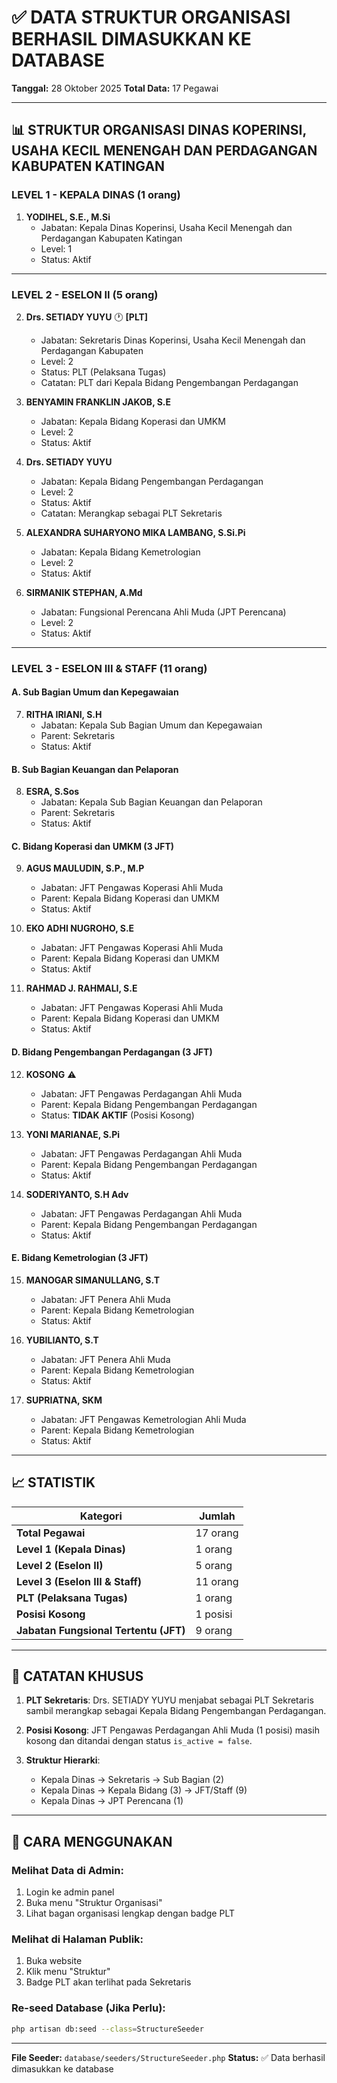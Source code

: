 # ✅ DATA STRUKTUR ORGANISASI BERHASIL DIMASUKKAN KE DATABASE

**Tanggal:** 28 Oktober 2025
**Total Data:** 17 Pegawai

---

## 📊 STRUKTUR ORGANISASI DINAS KOPERINSI, USAHA KECIL MENENGAH DAN PERDAGANGAN KABUPATEN KATINGAN

### **LEVEL 1 - KEPALA DINAS (1 orang)**

1. **YODIHEL, S.E., M.Si**
   - Jabatan: Kepala Dinas Koperinsi, Usaha Kecil Menengah dan Perdagangan Kabupaten Katingan
   - Level: 1
   - Status: Aktif

---

### **LEVEL 2 - ESELON II (5 orang)**

2. **Drs. SETIADY YUYU** 🕐 **[PLT]**
   - Jabatan: Sekretaris Dinas Koperinsi, Usaha Kecil Menengah dan Perdagangan Kabupaten
   - Level: 2
   - Status: PLT (Pelaksana Tugas)
   - Catatan: PLT dari Kepala Bidang Pengembangan Perdagangan

3. **BENYAMIN FRANKLIN JAKOB, S.E**
   - Jabatan: Kepala Bidang Koperasi dan UMKM
   - Level: 2
   - Status: Aktif

4. **Drs. SETIADY YUYU**
   - Jabatan: Kepala Bidang Pengembangan Perdagangan
   - Level: 2
   - Status: Aktif
   - Catatan: Merangkap sebagai PLT Sekretaris

5. **ALEXANDRA SUHARYONO MIKA LAMBANG, S.Si.Pi**
   - Jabatan: Kepala Bidang Kemetrologian
   - Level: 2
   - Status: Aktif

6. **SIRMANIK STEPHAN, A.Md**
   - Jabatan: Fungsional Perencana Ahli Muda (JPT Perencana)
   - Level: 2
   - Status: Aktif

---

### **LEVEL 3 - ESELON III & STAFF (11 orang)**

#### **A. Sub Bagian Umum dan Kepegawaian**
7. **RITHA IRIANI, S.H**
   - Jabatan: Kepala Sub Bagian Umum dan Kepegawaian
   - Parent: Sekretaris
   - Status: Aktif

#### **B. Sub Bagian Keuangan dan Pelaporan**
8. **ESRA, S.Sos**
   - Jabatan: Kepala Sub Bagian Keuangan dan Pelaporan
   - Parent: Sekretaris
   - Status: Aktif

#### **C. Bidang Koperasi dan UMKM (3 JFT)**
9. **AGUS MAULUDIN, S.P., M.P**
   - Jabatan: JFT Pengawas Koperasi Ahli Muda
   - Parent: Kepala Bidang Koperasi dan UMKM
   - Status: Aktif

10. **EKO ADHI NUGROHO, S.E**
    - Jabatan: JFT Pengawas Koperasi Ahli Muda
    - Parent: Kepala Bidang Koperasi dan UMKM
    - Status: Aktif

11. **RAHMAD J. RAHMALI, S.E**
    - Jabatan: JFT Pengawas Koperasi Ahli Muda
    - Parent: Kepala Bidang Koperasi dan UMKM
    - Status: Aktif

#### **D. Bidang Pengembangan Perdagangan (3 JFT)**
12. **KOSONG** ⚠️
    - Jabatan: JFT Pengawas Perdagangan Ahli Muda
    - Parent: Kepala Bidang Pengembangan Perdagangan
    - Status: **TIDAK AKTIF** (Posisi Kosong)

13. **YONI MARIANAE, S.Pi**
    - Jabatan: JFT Pengawas Perdagangan Ahli Muda
    - Parent: Kepala Bidang Pengembangan Perdagangan
    - Status: Aktif

14. **SODERIYANTO, S.H Adv**
    - Jabatan: JFT Pengawas Perdagangan Ahli Muda
    - Parent: Kepala Bidang Pengembangan Perdagangan
    - Status: Aktif

#### **E. Bidang Kemetrologian (3 JFT)**
15. **MANOGAR SIMANULLANG, S.T**
    - Jabatan: JFT Penera Ahli Muda
    - Parent: Kepala Bidang Kemetrologian
    - Status: Aktif

16. **YUBILIANTO, S.T**
    - Jabatan: JFT Penera Ahli Muda
    - Parent: Kepala Bidang Kemetrologian
    - Status: Aktif

17. **SUPRIATNA, SKM**
    - Jabatan: JFT Pengawas Kemetrologian Ahli Muda
    - Parent: Kepala Bidang Kemetrologian
    - Status: Aktif

---

## 📈 STATISTIK

| Kategori | Jumlah |
|----------|--------|
| **Total Pegawai** | 17 orang |
| **Level 1 (Kepala Dinas)** | 1 orang |
| **Level 2 (Eselon II)** | 5 orang |
| **Level 3 (Eselon III & Staff)** | 11 orang |
| **PLT (Pelaksana Tugas)** | 1 orang |
| **Posisi Kosong** | 1 posisi |
| **Jabatan Fungsional Tertentu (JFT)** | 9 orang |

---

## 🎯 CATATAN KHUSUS

1. **PLT Sekretaris**: Drs. SETIADY YUYU menjabat sebagai PLT Sekretaris sambil merangkap sebagai Kepala Bidang Pengembangan Perdagangan.

2. **Posisi Kosong**: JFT Pengawas Perdagangan Ahli Muda (1 posisi) masih kosong dan ditandai dengan status `is_active = false`.

3. **Struktur Hierarki**:
   - Kepala Dinas → Sekretaris → Sub Bagian (2)
   - Kepala Dinas → Kepala Bidang (3) → JFT/Staff (9)
   - Kepala Dinas → JPT Perencana (1)

---

## 🔄 CARA MENGGUNAKAN

### **Melihat Data di Admin:**
1. Login ke admin panel
2. Buka menu "Struktur Organisasi"
3. Lihat bagan organisasi lengkap dengan badge PLT

### **Melihat di Halaman Publik:**
1. Buka website
2. Klik menu "Struktur"
3. Badge PLT akan terlihat pada Sekretaris

### **Re-seed Database (Jika Perlu):**
```bash
php artisan db:seed --class=StructureSeeder
```

---

**File Seeder:** `database/seeders/StructureSeeder.php`
**Status:** ✅ Data berhasil dimasukkan ke database
